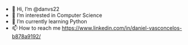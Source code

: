 - 👋 Hi, I’m @danvs22
- 👀 I’m interested in Computer Science
- 🌱 I’m currently learning Python
- 📫 How to reach me https://www.linkedin.com/in/daniel-vasconcelos-b878a9192/


